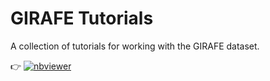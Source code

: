GIRAFE Tutorials
================

A collection of tutorials for working with the GIRAFE dataset.  

:point_right: [![nbviewer](https://raw.githubusercontent.com/jupyter/design/master/logos/Badges/nbviewer_badge.svg)](https://nbviewer.org/github/cmsaf-girafe/tutorials/blob/master/index.ipynb)






